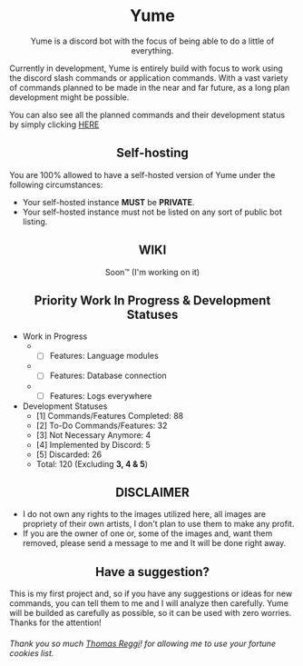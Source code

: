 <h1 align="center"> Yume </h1>

<p align="center"> Yume is a discord bot with the focus of being able to do a little of everything. </p>
Currently in development, Yume is entirely build with focus to work using the discord slash commands or application commands. With a vast variety of commands planned to be made in the near and far future, as a long plan development might be possible.

You can also see all the planned commands and their development status by simply clicking <a href="https://github.com/users/AkkoS2/projects/8/views/1"> HERE </a>

<h2 align="center"> Self-hosting </h2>

You are 100% allowed to have a self-hosted version of Yume under the following circumstances:

<ul>
    <li> Your self-hosted instance <strong>MUST</strong> be <strong>PRIVATE</strong>.
    <li> Your self-hosted instance must not be listed on any sort of public bot listing.
</ul>

<h2 align="center"> WIKI </h2>

<p align="center"> Soon™ (I'm working on it) </p>

<h2 align="center"> Priority Work In Progress & Development Statuses </h2>

* Work in Progress
    * - [ ] Features: Language modules
    * - [ ] Features: Database connection
    * - [ ] Features: Logs everywhere

* Development Statuses
    * [1] Commands/Features Completed: 88
    * [2] To-Do Commands/Features: 32
    * [3] Not Necessary Anymore: 4
    * [4] Implemented by Discord: 5
    * [5] Discarded: 26
    * Total: 120 (Excluding <strong>3, 4 & 5</strong>)

<h2 align="center"> DISCLAIMER </h2>

<ul> 
    <li> I do not own any rights to the images utilized here, all images are propriety of their own artists, I don't plan to use them to make any profit.
    <li> If you are the owner of one or, some of the images and, want them removed, please send a message to me and It will be done right away.
</ul>


<h2 align="center"> Have a suggestion? </h2>

This is my first project and, so if you have any suggestions or ideas for new commands, you can tell them to me and I will analyze then carefully.
Yume will be builded as carefully as possible, so it can be used with zero worries. Thanks for the attention!

<h6>Thank you so much <a href="https://github.com/reggi">Thomas Reggi</a>! for allowing me to use your fortune cookies list.</h6>

